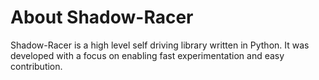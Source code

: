 # About Shadow-Racer

Shadow-Racer is a high level self driving library written in Python. It was developed with a focus on enabling fast experimentation and easy contribution.

